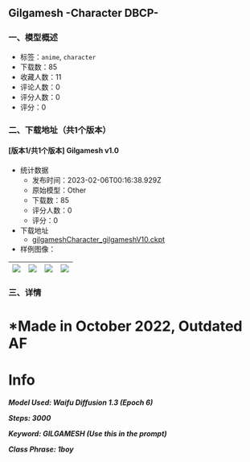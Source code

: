 ## Gilgamesh -Character DBCP-
### 一、模型概述

- 标签：`anime`, `character`
- 下载数：85
- 收藏人数：11
- 评论人数：0
- 评分人数：0
- 评分：0

### 二、下载地址（共1个版本）

#### [版本1/共1个版本] Gilgamesh v1.0

- 统计数据
  - 发布时间：2023-02-06T00:16:38.929Z
  - 原始模型：Other
  - 下载数：85
  - 评分人数：0
  - 评分：0
- 下载地址
  - [gilgameshCharacter_gilgameshV10.ckpt](https://civitai.com/api/download/models/7825)
- 样例图像：

| <img src="https://image.civitai.com/xG1nkqKTMzGDvpLrqFT7WA/9556b9b2-8a7a-40e5-ff61-df3b307b7600/width=450/73585.jpeg" /> | <img src="https://image.civitai.com/xG1nkqKTMzGDvpLrqFT7WA/d46677df-e8c3-4112-9391-069e50ff3d00/width=450/73584.jpeg" /> | <img src="https://image.civitai.com/xG1nkqKTMzGDvpLrqFT7WA/ad18cab9-29ed-440f-97a5-084454cbe400/width=450/73587.jpeg" /> | <img src="https://image.civitai.com/xG1nkqKTMzGDvpLrqFT7WA/3a305e8a-5afd-4f18-137a-f961dbaa2100/width=450/73586.jpeg" /> |
| ---- | ---- | ---- | ---- |


### 三、详情
<h1>*Made in October 2022, Outdated AF</h1><h1>Info</h1><p><strong><em>Model Used: Waifu Diffusion 1.3 (Epoch 6)</em></strong></p><p><strong><em>Steps: 3000</em></strong></p><p><strong><em>Keyword: GILGAMESH (Use this in the prompt)</em></strong></p><p><strong><em>Class Phrase: 1boy</em></strong></p>